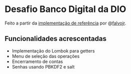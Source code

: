 # Desafio Banco Digital da DIO

Feito a partir da [implementação de referência](https://github.com/falvojr/lab-banco-digital-oo) por @[falvojr](https://github.com/falvojr).

## Funcionalidades acrescentadas
- Implementação do Lombok para getters
- Menu de seleção das operações
- Encerramento de contas
- Senhas usando PBKDF2 e salt
